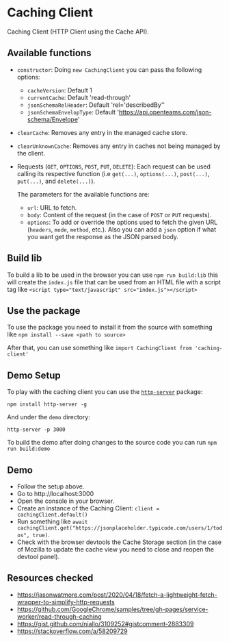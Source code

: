 # Caching Client

Caching Client (HTTP Client using the Cache API).

## Available functions

* `constructor`: Doing `new CachingClient` you can pass the following options:
    * `cacheVersion`: Default 1
    * `currentCache`: Default 'read-through'
    * `jsonSchemaRelHeader`: Default 'rel=\'describedBy\''
    * `jsonSchemaEnvelopType`: Default 'https://api.openteams.com/json-schema/Envelope'
* `clearCache`: Removes any entry in the managed cache store.
* `clearUnknownCache`: Removes any entry in caches not being managed by the client.
* Requests (`GET`, `OPTIONS`, `POST`, `PUT`, `DELETE`): Each request can be used calling its respective function (i.e `get(...)`, `options(...)`, `post(...)`, `put(...)`, and `delete(...)`).

    The parameters for the available functions are:
    * `url`: URL to fetch.
    * `body`: Content of the request (in the case of `POST` or `PUT` requests).
    * `options`: To add or override the options used to fetch the given URL (`headers`, `mode`, `method`, etc.). Also you can add a `json` option if what you want get the response as the JSON parsed body.

## Build lib

To build a lib to be used in the browser you can use `npm run build:lib` this will create the `index.js` file that can be used from an HTML file with a script tag like `<script type="text/javascript" src="index.js"></script>`

## Use the package

To use the package you need to install it from the source with something like `npm install --save <path to source>`

After that, you can use something like `import CachingClient from 'caching-client'`

## Demo Setup
To play with the caching client you can use the [`http-server`](https://www.npmjs.com/package/http-server) package:

```
npm install http-server -g
```

And under the `demo` directory:

```
http-server -p 3000
```

To build the demo after doing changes to the source code you can run `npm run build:demo`

## Demo

* Follow the setup above.
* Go to http://localhost:3000
* Open the console in your browser.
* Create an instance of the Caching Client: `client = cachingClient.default()` 
* Run something like `await cachingClient.get("https://jsonplaceholder.typicode.com/users/1/todos", true)`.
* Check with the browser devtools the Cache Storage section (in the case of Mozilla to update the cache view you need to close and reopen the devtool panel).

## Resources checked

* https://jasonwatmore.com/post/2020/04/18/fetch-a-lightweight-fetch-wrapper-to-simplify-http-requests
* https://github.com/GoogleChrome/samples/tree/gh-pages/service-worker/read-through-caching
* https://gist.github.com/niallo/3109252#gistcomment-2883309
* https://stackoverflow.com/a/58209729
 
